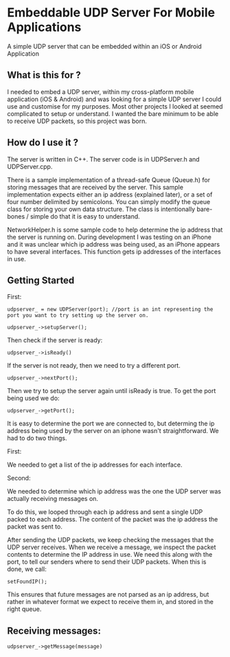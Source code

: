 
# Embeddable UDP Server For Mobile Applications
 A simple UDP server that can be embedded within an iOS or Android Application

## What is this for ?

I needed to embed a UDP server, within my cross-platform mobile application (iOS & Android) and was looking for a simple UDP server I could use and customise for my purposes. Most other projects I looked at seemed complicated to setup or understand. I wanted the bare minimum to be able to receive UDP packets, so this project was born.

## How do I use it ?

The server is written in C++. The server code is in UDPServer.h and UDPServer.cpp.

There is a sample implementation of a thread-safe Queue (Queue.h) for storing messages that are received by the server. This sample implementation expects either an ip address (explained later), or a set of four number delimited by semicolons. You can simply modify the queue class for storing your own data structure. The class is intentionally bare-bones / simple do that it is easy to understand.

NetworkHelper.h is some sample code to help determine the ip address that the server is running on. During development I was testing on an iPhone and it was unclear which ip address was being used, as an iPhone appears to have several interfaces. This function gets ip addresses of the interfaces in use.

## Getting Started

First:
```
udpserver_ = new UDPServer(port); //port is an int representing the port you want to try setting up the server on.

udpserver_->setupServer();
```

Then check if the server is ready:

```
udpserver_->isReady()
```

If the server is not ready, then we need to try a different port.

```
udpserver_->nextPort();
```

Then we try to setup the server again until isReady is true.
To get the port being used we do:

```
udpserver_->getPort();
```

It is easy to determine the port we are connected to, but determing the ip address being used by the server on an iphone wasn't straightforward. We had to do two things.

First:

We needed to get a list of the ip addresses for each interface.

Second:

We needed to determine which ip address was the one the UDP server was actually receiving messages on.

To do this, we looped through each ip address and sent a single UDP packed to each address. The content of the packet was the ip address the packet was sent to.

After sending the UDP packets, we keep checking the messages that the UDP server receives. When we receive a message, we inspect the packet contents to determine the IP address in use. We need this along with the port, to tell our senders where to send their UDP packets. When this is done, we call:

```
setFoundIP();
```

This ensures that future messages are not parsed as an ip address, but rather in whatever format we expect to receive them in, and stored in the right queue.

## Receiving messages:

```
udpserver_->getMessage(message)
```

